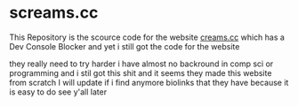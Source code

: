 # screams.cc

This Repository is the scource code for the website [creams.cc](https://screams.cc) which has a Dev Console Blocker and yet i still got the code for the website 

they really need to try harder i have almost no backround in comp sci or programming and i stil got this shit and it seems they made this website from scratch
I will update if i find anymore biolinks that they have because it is easy to do see y'all later

